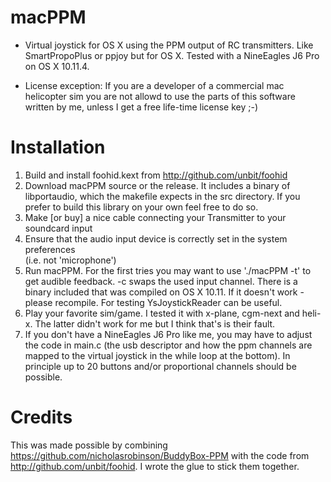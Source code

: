 # macPPM

* Virtual joystick for OS X using the PPM output of RC transmitters. Like SmartPropoPlus or ppjoy but for OS X.
 Tested with a NineEagles J6 Pro on OS X 10.11.4.

* License exception: If you are a developer of a commercial mac helicopter sim you are not allowd to use the parts of this software written by me, unless
   I get a free life-time license key ;-)

# Installation
1. Build and install foohid.kext from http://github.com/unbit/foohid
2. Download macPPM source or the release. It includes a binary of libportaudio, which the makefile expects in the src directory. If you prefer to build this library on your own feel free to do so.
3. Make [or buy] a nice cable connecting your Transmitter to your soundcard input
4. Ensure that the audio input device is correctly set in the system preferences 	       
   (i.e. not 'microphone')
5. Run macPPM. For the first tries you may want to use './macPPM -t' to get audible feedback. -c swaps the used input channel.
There is a binary included that was compiled on OS X 10.11. If it doesn't work - please recompile. For testing YsJoystickReader can be useful.
6. Play your favorite sim/game. I tested it with x-plane, cgm-next and heli-x. The latter didn't work for me but I think that's is their fault.
7. If you don't have a NineEagles J6 Pro like me, you may have to adjust the code in main.c (the usb descriptor and how the ppm channels are mapped to the virtual joystick in the while loop at the bottom). In principle up to 20 buttons and/or proportional channels should be possible.

# Credits
This was made possible by combining https://github.com/nicholasrobinson/BuddyBox-PPM
with the code from http://github.com/unbit/foohid. I wrote the glue to stick them together.
